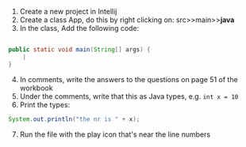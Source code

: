 1. Create a new project in Intellij
2. Create a class App, do this by right clicking on: src>>main>>**java**
3. In the class, Add the following code:

```java

public static void main(String[] args) {
    |
}
```

4. In comments, write the answers to the questions on page 51 of the workbook
5. Under the comments, write that this as Java types, e.g. `int x = 10`
6. Print the types:

```java
System.out.println("the nr is " + x);
```

7. Run the file with the play icon that's near the line numbers